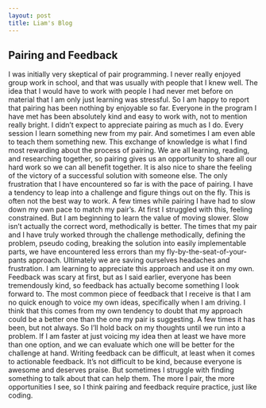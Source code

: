 ```yaml
---
layout: post
title: Liam's Blog
---
```

## Pairing and Feedback
I was initially very skeptical of pair programming. I never really enjoyed group work in school, and that was usually with people that I knew well. The idea that I would have to work with people I had never met before on material that I am only just learning was stressful. So I am happy to report that pairing has been nothing by enjoyable so far. Everyone in the program I have met has been absolutely kind and easy to work with, not to mention really bright. I didn’t expect to appreciate pairing as much as I do.
Every session I learn something new from my pair. And sometimes I am even able to teach them something new. This exchange of knowledge is what I find most rewarding about the process of pairing. We are all learning, reading, and researching together, so pairing gives us an opportunity to share all our hard work so we can all benefit together.
It is also nice to share the feeling of the victory of a successful solution with someone else.
The only frustration that I have encountered so far is with the pace of pairing. I have a tendency to leap into a challenge and figure things out on the fly. This is often not the best way to work. A few times while pairing I have had to slow down my own pace to match my pair’s. At first I struggled with this, feeling constrained. But I am beginning to learn the value of moving slower. Slow isn’t actually the correct word, methodically is better. The times that my pair and I have truly worked through the challenge methodically, defining the problem, pseudo coding, breaking the solution into easily implementable parts, we have encountered less errors than my fly-by-the-seat-of-your-pants approach. Ultimately we are saving ourselves headaches and frustration. I am learning to appreciate this approach and use it on my own.
Feedback was scary at first, but as I said earlier, everyone has been tremendously kind, so feedback has actually become something I look forward to. The most common piece of feedback that I receive is that I am no quick enough to voice my own ideas, specifically when I am driving. I think that this comes from my own tendency to doubt that my approach could be a better one than the one my pair is suggesting. A few times it has been, but not always. So I’ll hold back on my thoughts until we run into a problem. If I am faster at just voicing my idea then at least we have more than one option, and we can evaluate which one will be better for the challenge at hand.
Writing feedback can be difficult, at least when it comes to actionable feedback. It’s not difficult to be kind, because everyone is awesome and deserves praise. But sometimes I struggle with finding something to talk about that can help them. The more I pair, the more opportunities I see, so I think pairing and feedback require practice, just like coding.